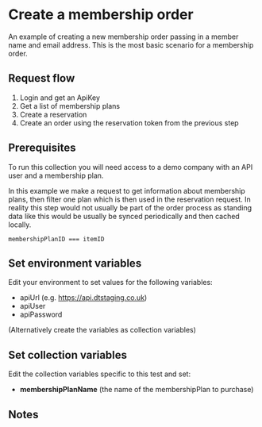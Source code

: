 # Create a membership order

An example of creating a new membership order passing in a member name and email address. This is the most basic scenario for a membership order.

## Request flow

1. Login and get an ApiKey
2. Get a list of membership plans
2. Create a reservation
4. Create an order using the reservation token from the previous step


## Prerequisites

To run this collection you will need access to a demo company with an API user and a membership plan.

In this example we make a request to get information about membership plans, then filter one plan which is then used in the reservation request. In reality this step would not usually be part of the order process as standing data like this would be usually be synced periodically and then cached locally.

`membershipPlanID === itemID`

## Set environment variables

Edit your environment to set values for the following variables: 

- apiUrl (e.g. https://api.dtstaging.co.uk)
- apiUser
- apiPassword

(Alternatively create the variables as collection variables)

## Set collection variables

Edit the collection variables specific to this test and set:

- **membershipPlanName** (the name of the membershipPlan to purchase)

## Notes
